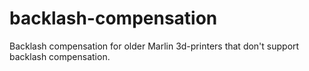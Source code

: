# backlash-compensation
Backlash compensation for older Marlin 3d-printers that don't support backlash compensation.
